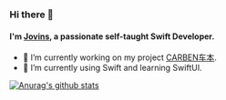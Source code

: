 ### Hi there 👋
<!--
<a href="http://jovins.cn/">
  <img align="left" alt="Jovins Wong | Blog" width="22px" src="https://raw.githubusercontent.com/jovins/jovins/master/assets/jovinsblog.png" />
</a>
<a href="https://apps.apple.com/cn/app/id1177925868">
  <img align="left" alt="AJovins Wong | Carben" width="22px" src="https://raw.githubusercontent.com/jovins/jovins/master/assets/jovinscarben.png" />
</a>

<br />
-->
#### I'm [Jovins](https://jovins.cn/), a passionate self-taught Swift Developer.

- 🔭 I’m currently working on my project [CARBEN车本](https://apps.apple.com/cn/app/id1177925868).
- 🌱 I’m currently using Swift and learning SwiftUI.

<a href="https://github.com/anuraghazra/github-readme-stats">
  <img align="center" src="https://github-readme-stats.anuraghazra1.vercel.app/api?username=Jovins&show_icons=true&include_all_commits=true&theme=radical" alt="Anurag's github stats" />
</a>

<br />

<!--
**Jovins/Jovins** is a ✨ _special_ ✨ repository because its `README.md` (this file) appears on your GitHub profile.

Here are some ideas to get you started:

- 🔭 I’m currently working on ...
- 🌱 I’m currently learning ...
- 👯 I’m looking to collaborate on ...
- 🤔 I’m looking for help with ...
- 💬 Ask me about ...
- 📫 How to reach me: ...
- 😄 Pronouns: ...
- ⚡ Fun fact: ...
-->

